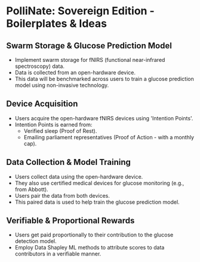 # PolliNate: Sovereign Edition - Boilerplates & Ideas

## Swarm Storage & Glucose Prediction Model

- Implement swarm storage for fNIRS (functional near-infrared spectroscopy) data.
- Data is collected from an open-hardware device.
- This data will be benchmarked across users to train a glucose prediction model using non-invasive technology.

## Device Acquisition

- Users acquire the open-hardware fNIRS devices using 'Intention Points'.
- Intention Points is earned from:
    - Verified sleep (Proof of Rest).
    - Emailing parliament representatives (Proof of Action - with a monthly cap).

## Data Collection & Model Training

- Users collect data using the open-hardware device.
- They also use certified medical devices for glucose monitoring (e.g., from Abbott).
- Users pair the data from both devices.
- This paired data is used to help train the glucose prediction model.

## Verifiable & Proportional Rewards

- Users get paid proportionally to their contribution to the glucose detection model.
- Employ Data Shapley ML methods to attribute scores to data contributors in a verifiable manner.
